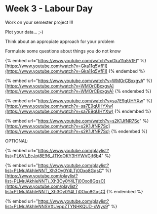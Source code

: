 # Week 3 - Labour Day







Work on your semester project !!!

Plot your data...    ;-)

Think about an appropiate approach for your problem

Formulate some questions about things you do not know

{% embed url="https://www.youtube.com/watch?v=Gka11q5VfFI" %}
[https://www.youtube.com/watch?v=Gka11q5VfFI](https://www.youtube.com/watch?v=Gka11q5VfFI)
{% endembed %}

{% embed url="https://www.youtube.com/watch?v=WMOrCBxxgvA" %}
[https://www.youtube.com/watch?v=WMOrCBxxgvA](https://www.youtube.com/watch?v=WMOrCBxxgvA)
{% endembed %}

{% embed url="https://www.youtube.com/watch?v=sa7E9qUHYXw" %}
[https://www.youtube.com/watch?v=sa7E9qUHYXw](https://www.youtube.com/watch?v=sa7E9qUHYXw)
{% endembed %}

{% embed url="https://www.youtube.com/watch?v=s2K1JfNR7Sc" %}
[https://www.youtube.com/watch?v=s2K1JfNR7Sc](https://www.youtube.com/watch?v=s2K1JfNR7Sc)
{% endembed %}

OPTIONAL:

{% embed url="https://www.youtube.com/playlist?list=PL6Vi_EcJpt8E96_JTKoOKY3HYWVGjf6b4" %}

{% embed url="https://www.youtube.com/playlist?list=PLMrJAkhIeNNT_Xh3Oy0Y4LTj0Oxo8GqsC" %}
[https://www.youtube.com/playlist?list=PLMrJAkhIeNNT\_Xh3Oy0Y4LTj0Oxo8GqsC](https://www.youtube.com/playlist?list=PLMrJAkhIeNNT\_Xh3Oy0Y4LTj0Oxo8GqsC)
{% endembed %}

{% embed url="https://www.youtube.com/playlist?list=PLMrJAkhIeNNSVXUvppZTYNHKQUD-oWys9" %}

